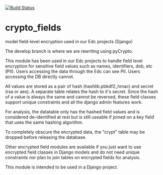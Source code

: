 [![Build Status](https://travis-ci.org/erikvw/crypto_fields.svg?branch=develop)](https://travis-ci.org/erikvw/crypto_fields)

# crypto_fields
model field-level encryption used in our Edc projects (Django)

The develop branch is where we are rewriting using pyCrypto.

This module has been used in our Edc projects to handle field level encryption for sensitive field values such as names, identifiers, dob, etc (PII). Users accessing the data through the Edc can see PII. Users accessing the DB directly cannot.

All values are stored as a pair of hash (hashlib.pbkdf2_hmac) and secret (rsa or aes). A separate table relates the hash to it's secret. Since the hash of a value is always the same and cannot be reversed, these field classes support unique constraints and all the django admin features work.

For analysis, the datatable only has the hashed field values and is considered de-identified at rest but is still useable if joined on a key field that uses the same hashing algorithm.

To completely obscure the encrypted data, the "crypt" table may be dropped before releasing the database. 

Other encrypted field modules are available if you just want to use encrypted field classes in Django models and do not need unique constraints nor plan to join tables on encrypted fields for analysis.

This module is intended to be used in a Django project.

